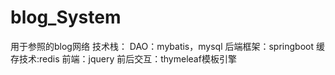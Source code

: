 # blog_System
用于参照的blog网络
技术栈：
DAO：mybatis，mysql
后端框架：springboot
缓存技术:redis
前端：jquery
前后交互：thymeleaf模板引擎


